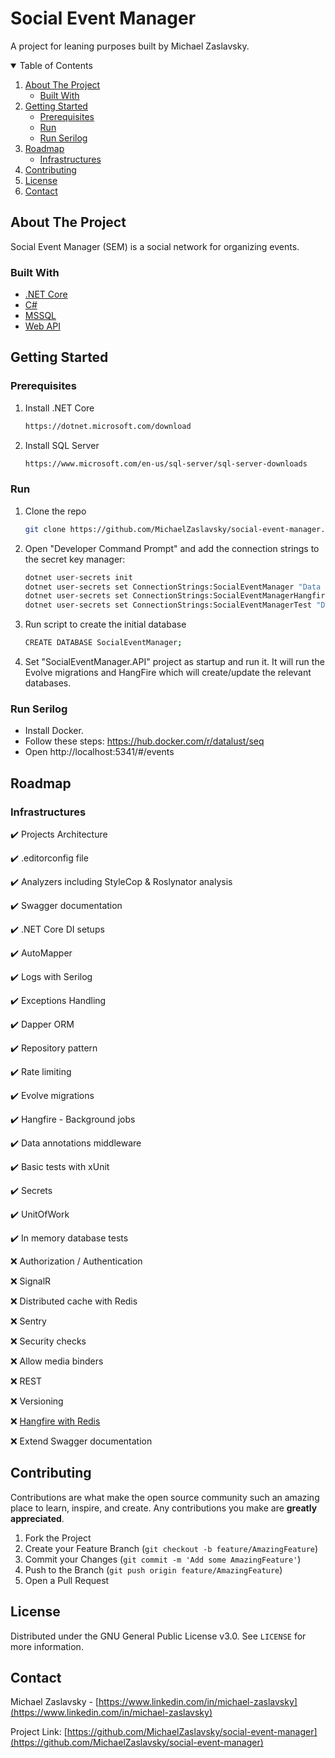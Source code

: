 # Social Event Manager
A project for leaning purposes built by Michael Zaslavsky.

<!-- TABLE OF CONTENTS -->
<details open="open">
  <summary>Table of Contents</summary>
  <ol>
    <li>
      <a href="#about-the-project">About The Project</a>
      <ul>
        <li><a href="#built-with">Built With</a></li>
      </ul>
    </li>
    <li>
      <a href="#getting-started">Getting Started</a>
      <ul>
        <li><a href="#prerequisites">Prerequisites</a></li>
        <li><a href="#run">Run</a></li>
        <li><a href="#run-serilog">Run Serilog</a></li>
      </ul>
    </li>
    <li>
      <a href="#roadmap">Roadmap</a>
      <ul>
        <li><a href="#infrastructures">Infrastructures</a></li>
      </ul>
    </li>
    <li><a href="#contributing">Contributing</a></li>
    <li><a href="#license">License</a></li>
    <li><a href="#contact">Contact</a></li>
  </ol>
</details>



<!-- ABOUT THE PROJECT -->
## About The Project

Social Event Manager (SEM) is a social network for organizing events.

### Built With

* [.NET Core](https://en.wikipedia.org/wiki/.NET_Core)
* [C#](https://en.wikipedia.org/wiki/C_Sharp_(programming_language))
* [MSSQL](https://en.wikipedia.org/wiki/Microsoft_SQL_Server)
* [Web API](https://en.wikipedia.org/wiki/Web_API)



<!-- GETTING STARTED -->
## Getting Started

### Prerequisites

1. Install .NET Core
   ```sh
   https://dotnet.microsoft.com/download
   ```
2. Install SQL Server
   ```sh
   https://www.microsoft.com/en-us/sql-server/sql-server-downloads
   ```

### Run

1. Clone the repo
   ```sh
   git clone https://github.com/MichaelZaslavsky/social-event-manager.git
   ```
2. Open "Developer Command Prompt" and add the connection strings to the secret key manager:
	```sh
   dotnet user-secrets init
   dotnet user-secrets set ConnectionStrings:SocialEventManager "Data Source=.;Initial Catalog=SocialEventManager;Integrated Security=True;MultipleActiveResultSets=True;"
   dotnet user-secrets set ConnectionStrings:SocialEventManagerHangfire "Data Source=.;Initial Catalog=SocialEventManagerHangfire;Integrated Security=True;MultipleActiveResultSets=True;"
   dotnet user-secrets set ConnectionStrings:SocialEventManagerTest "Data Source=.;Initial Catalog=SocialEventManagerTest;Integrated Security=True;MultipleActiveResultSets=True;"
   ```
3. Run script to create the initial database
   ```sh
   CREATE DATABASE SocialEventManager;
   ```
4. Set "SocialEventManager.API" project as startup and run it. It will run the Evolve migrations and HangFire which will create/update the relevant databases.

### Run Serilog

* Install Docker.
* Follow these steps: https://hub.docker.com/r/datalust/seq
* Open http://localhost:5341/#/events


<!-- ROADMAP -->
## Roadmap

### Infrastructures
✔️ Projects Architecture

✔️ .editorconfig file

✔️ Analyzers including StyleCop & Roslynator analysis

✔️ Swagger documentation

✔️ .NET Core DI setups

✔️ AutoMapper

✔️ Logs with Serilog

✔️ Exceptions Handling

✔️ Dapper ORM

✔️ Repository pattern

✔️ Rate limiting

✔️ Evolve migrations

✔️ Hangfire - Background jobs

✔️ Data annotations middleware

✔️ Basic tests with xUnit

✔️ Secrets

✔️ UnitOfWork

✔️ In memory database tests

❌ Authorization / Authentication

❌ SignalR

❌ Distributed cache with Redis

❌ Sentry

❌ Security checks

❌ Allow media binders

❌ REST

❌ Versioning

❌ [Hangfire with Redis](https://github.com/marcoCasamento/Hangfire.Redis.StackExchange)

❌ Extend Swagger documentation




<!-- CONTRIBUTING -->
## Contributing

Contributions are what make the open source community such an amazing place to learn, inspire, and create. Any contributions you make are **greatly appreciated**.

1. Fork the Project
2. Create your Feature Branch (`git checkout -b feature/AmazingFeature`)
3. Commit your Changes (`git commit -m 'Add some AmazingFeature'`)
4. Push to the Branch (`git push origin feature/AmazingFeature`)
5. Open a Pull Request



<!-- LICENSE -->
## License

Distributed under the GNU General Public License v3.0. See `LICENSE` for more information.



<!-- CONTACT -->
## Contact

Michael Zaslavsky - [https://www.linkedin.com/in/michael-zaslavsky](https://www.linkedin.com/in/michael-zaslavsky)

Project Link: [https://github.com/MichaelZaslavsky/social-event-manager](https://github.com/MichaelZaslavsky/social-event-manager)
